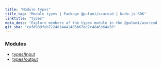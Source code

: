 ```yaml
---
title: "Module types"
title_tag: "Module types | Package @pulumi/azuread | Node.js SDK"
linktitle: "types"
meta_desc: "Explore members of the types module in the @pulumi/azuread package."
git_sha: "cafd939feb7224d14441405b67ed2c4846b64a56"
---
```


<!-- WARNING: this page was generated by a tool. Do not edit it by hand. -->
<!-- To change it, please see https://github.com/pulumi/docs/tree/master/tools/tscdocgen. -->


<h3>Modules</h3>
<ul class="api">
    <li><a href="input/"><span class="symbol module"></span>types/input</a></li>
    <li><a href="output/"><span class="symbol module"></span>types/output</a></li>
</ul>








